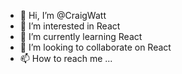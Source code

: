 - 👋 Hi, I’m @CraigWatt
- 👀 I’m interested in React
- 🌱 I’m currently learning React
- 💞️ I’m looking to collaborate on React
- 📫 How to reach me ...

<!---
CraigWatt/CraigWatt is a ✨ special ✨ repository because its `README.md` (this file) appears on your GitHub profile.
You can click the Preview link to take a look at your changes.
--->
